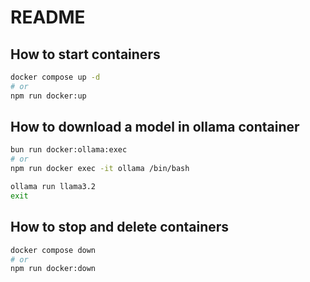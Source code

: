 # README

## How to start containers

```bash
docker compose up -d
# or
npm run docker:up
```

## How to download a model in ollama container

```bash
bun run docker:ollama:exec
# or
npm run docker exec -it ollama /bin/bash

ollama run llama3.2
exit
```

## How to stop and delete containers

```bash
docker compose down
# or
npm run docker:down
```
